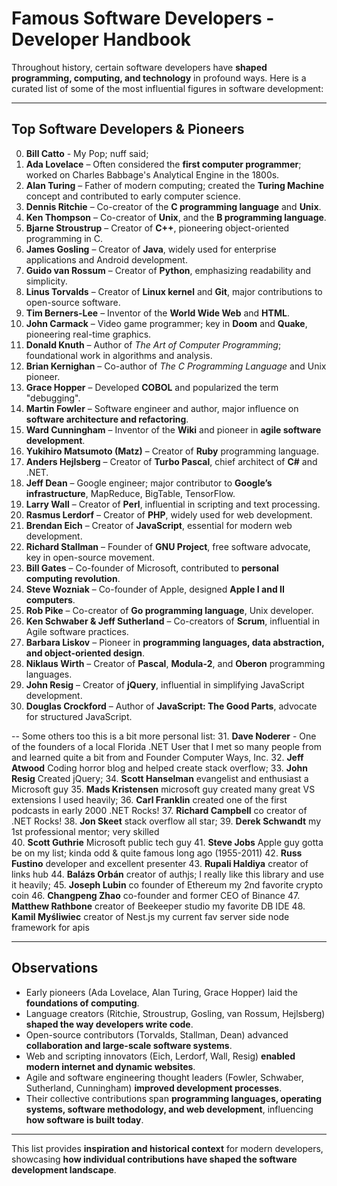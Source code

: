 # Famous Software Developers - Developer Handbook

Throughout history, certain software developers have **shaped programming, computing, and technology** in profound ways. Here is a curated list of some of the most influential figures in software development:

---

## Top Software Developers & Pioneers

0. **Bill Catto** - My Pop; nuff said;
1. **Ada Lovelace** – Often considered the **first computer programmer**; worked on Charles Babbage's Analytical Engine in the 1800s.  
2. **Alan Turing** – Father of modern computing; created the **Turing Machine** concept and contributed to early computer science.  
3. **Dennis Ritchie** – Co-creator of the **C programming language** and **Unix**.  
4. **Ken Thompson** – Co-creator of **Unix**, and the **B programming language**.  
5. **Bjarne Stroustrup** – Creator of **C++**, pioneering object-oriented programming in C.  
6. **James Gosling** – Creator of **Java**, widely used for enterprise applications and Android development.  
7. **Guido van Rossum** – Creator of **Python**, emphasizing readability and simplicity.  
8. **Linus Torvalds** – Creator of **Linux kernel** and **Git**, major contributions to open-source software.  
9. **Tim Berners-Lee** – Inventor of the **World Wide Web** and **HTML**.  
10. **John Carmack** – Video game programmer; key in **Doom** and **Quake**, pioneering real-time graphics.  
11. **Donald Knuth** – Author of *The Art of Computer Programming*; foundational work in algorithms and analysis.  
12. **Brian Kernighan** – Co-author of *The C Programming Language* and Unix pioneer.  
13. **Grace Hopper** – Developed **COBOL** and popularized the term "debugging".  
14. **Martin Fowler** – Software engineer and author, major influence on **software architecture and refactoring**.  
15. **Ward Cunningham** – Inventor of the **Wiki** and pioneer in **agile software development**.  
16. **Yukihiro Matsumoto (Matz)** – Creator of **Ruby** programming language.  
17. **Anders Hejlsberg** – Creator of **Turbo Pascal**, chief architect of **C#** and .NET.  
18. **Jeff Dean** – Google engineer; major contributor to **Google’s infrastructure**, MapReduce, BigTable, TensorFlow.  
19. **Larry Wall** – Creator of **Perl**, influential in scripting and text processing.  
20. **Rasmus Lerdorf** – Creator of **PHP**, widely used for web development.  
21. **Brendan Eich** – Creator of **JavaScript**, essential for modern web development.  
22. **Richard Stallman** – Founder of **GNU Project**, free software advocate, key in open-source movement.  
23. **Bill Gates** – Co-founder of Microsoft, contributed to **personal computing revolution**.  
24. **Steve Wozniak** – Co-founder of Apple, designed **Apple I and II computers**.  
25. **Rob Pike** – Co-creator of **Go programming language**, Unix developer.  
26. **Ken Schwaber & Jeff Sutherland** – Co-creators of **Scrum**, influential in Agile software practices.  
27. **Barbara Liskov** – Pioneer in **programming languages, data abstraction, and object-oriented design**.  
28. **Niklaus Wirth** – Creator of **Pascal**, **Modula-2**, and **Oberon** programming languages.  
29. **John Resig** – Creator of **jQuery**, influential in simplifying JavaScript development.  
30. **Douglas Crockford** – Author of **JavaScript: The Good Parts**, advocate for structured JavaScript.  

-- Some others too this is a bit more personal list: 
31. **Dave Noderer** - One of the founders of a local Florida .NET User that I met so many people from and learned quite a bit from and Founder Computer Ways, Inc. 
32. **Jeff Atwood** Coding horror blog and helped create stack overflow;
33. **John Resig** Created jQuery;
34. **Scott Hanselman** evangelist and enthusiast a Microsoft guy
35. **Mads Kristensen** microsoft guy created many great VS extensions I used heavily;
36. **Carl Franklin** created one of the first podcasts in early 2000 .NET Rocks! 
37. **Richard Campbell** co creator of .NET Rocks! 
38. **Jon Skeet** stack overflow all star;
39. **Derek Schwandt** my 1st professional mentor; very skilled  
40. **Scott Guthrie** Microsoft public tech guy
41. **Steve Jobs** Apple guy gotta be on my list; kinda odd & quite famous long ago (1955-2011)
42. **Russ Fustino** developer and excellent presenter
43. **Rupali Haldiya** creator of links hub
44. **Balázs Orbán** creator of authjs; I really like this library and use it heavily;
45. **Joseph Lubin** co founder of Ethereum my 2nd favorite crypto coin
46. **Changpeng Zhao** co-founder and former CEO of Binance
47. **Matthew Rathbone** creator of Beekeeper studio my favorite DB IDE
48. **Kamil Myśliwiec** creator of Nest.js my current fav server side node framework for apis


---

## Observations

- Early pioneers (Ada Lovelace, Alan Turing, Grace Hopper) laid the **foundations of computing**.  
- Language creators (Ritchie, Stroustrup, Gosling, van Rossum, Hejlsberg) **shaped the way developers write code**.  
- Open-source contributors (Torvalds, Stallman, Dean) advanced **collaboration and large-scale software systems**.  
- Web and scripting innovators (Eich, Lerdorf, Wall, Resig) **enabled modern internet and dynamic websites**.  
- Agile and software engineering thought leaders (Fowler, Schwaber, Sutherland, Cunningham) **improved development processes**.  
- Their collective contributions span **programming languages, operating systems, software methodology, and web development**, influencing **how software is built today**.  

---

This list provides **inspiration and historical context** for modern developers, showcasing **how individual contributions have shaped the software development landscape**.
